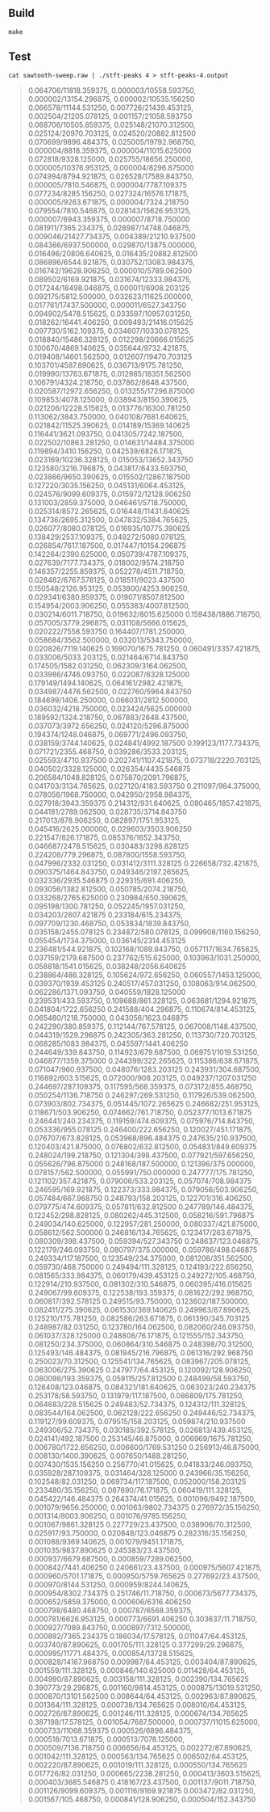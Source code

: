 




## Build

    make




## Test

    cat sawtooth-sweep.raw | ./stft-peaks 4 > stft-peaks-4.output


> 0.064706/11818.359375, 0.000003/10558.593750, 0.000002/13154.296875, 0.000002/10535.156250
> 0.066578/11144.531250, 0.007726/21439.453125, 0.002504/21205.078125, 0.001157/21058.593750
> 0.068706/10505.859375, 0.025148/21070.312500, 0.025124/20970.703125, 0.024520/20882.812500
> 0.070699/9896.484375, 0.025005/19792.968750, 0.000004/8818.359375, 0.000004/11015.625000
> 0.072818/9328.125000, 0.025755/18656.250000, 0.000005/10376.953125, 0.000004/8296.875000
> 0.074994/8794.921875, 0.026528/17589.843750, 0.000005/7810.546875, 0.000004/7787.109375
> 0.077234/8285.156250, 0.027324/16576.171875, 0.000005/9263.671875, 0.000004/7324.218750
> 0.079554/7810.546875, 0.028143/15626.953125, 0.000007/6943.359375, 0.000007/8718.750000
> 0.081911/7365.234375, 0.028987/14748.046875, 0.009046/21427.734375, 0.004389/21210.937500
> 0.084366/6937.500000, 0.029870/13875.000000, 0.016496/20806.640625, 0.016435/20882.812500
> 0.086896/6544.921875, 0.030752/13083.984375, 0.016742/19628.906250, 0.000010/5789.062500
> 0.089502/6169.921875, 0.031674/12333.984375, 0.017244/18498.046875, 0.000011/6908.203125
> 0.092175/5812.500000, 0.032623/11625.000000, 0.017761/17437.500000, 0.000011/6527.343750
> 0.094902/5478.515625, 0.033597/10957.031250, 0.018262/16441.406250, 0.009493/21416.015625
> 0.097730/5162.109375, 0.034607/10330.078125, 0.018840/15486.328125, 0.012298/20666.015625
> 0.100670/4869.140625, 0.035644/9732.421875, 0.019408/14601.562500, 0.012607/19470.703125
> 0.103701/4587.890625, 0.036713/9175.781250, 0.019990/13763.671875, 0.012985/18351.562500
> 0.106791/4324.218750, 0.037862/8648.437500, 0.020587/12972.656250, 0.013255/17296.875000
> 0.109853/4078.125000, 0.038943/8150.390625, 0.021206/12228.515625, 0.013776/16300.781250
> 0.113062/3843.750000, 0.040108/7681.640625, 0.021842/11525.390625, 0.014189/15369.140625
> 0.116441/3621.093750, 0.041305/7242.187500, 0.022502/10863.281250, 0.014631/14484.375000
> 0.119894/3410.156250, 0.042539/6826.171875, 0.023169/10236.328125, 0.015053/13652.343750
> 0.123580/3216.796875, 0.043817/6433.593750, 0.023866/9650.390625, 0.015502/12867.187500
> 0.127220/3035.156250, 0.045131/6064.453125, 0.024576/9099.609375, 0.015972/12128.906250
> 0.131003/2859.375000, 0.046461/5718.750000, 0.025314/8572.265625, 0.016448/11431.640625
> 0.134736/2695.312500, 0.047832/5384.765625, 0.026077/8080.078125, 0.016935/10775.390625
> 0.138429/2537.109375, 0.049272/5080.078125, 0.026854/7617.187500, 0.017447/10154.296875
> 0.142264/2390.625000, 0.050739/4787.109375, 0.027639/7177.734375, 0.018002/9574.218750
> 0.146357/2255.859375, 0.052278/4511.718750, 0.028482/6767.578125, 0.018511/9023.437500
> 0.150548/2126.953125, 0.053800/4253.906250, 0.029341/6380.859375, 0.019071/8507.812500
> 0.154954/2003.906250, 0.055383/4007.812500, 0.030214/6011.718750, 0.019632/8015.625000
> 0.159438/1886.718750, 0.057005/3779.296875, 0.031108/5666.015625, 0.020222/7558.593750
> 0.164407/1781.250000, 0.058684/3562.500000, 0.032013/5343.750000, 0.020826/7119.140625
> 0.169070/1675.781250, 0.060491/3357.421875, 0.033006/5033.203125, 0.021464/6714.843750
> 0.174505/1582.031250, 0.062309/3164.062500, 0.033986/4746.093750, 0.022087/6328.125000
> 0.179149/1494.140625, 0.064161/2982.421875, 0.034987/4476.562500, 0.022760/5964.843750
> 0.184699/1406.250000, 0.066031/2812.500000, 0.036032/4218.750000, 0.023424/5625.000000
> 0.189592/1324.218750, 0.067883/2648.437500, 0.037073/3972.656250, 0.024120/5296.875000
> 0.194374/1248.046875, 0.069771/2496.093750, 0.038159/3744.140625, 0.024841/4992.187500
> 0.199123/1177.734375, 0.071721/2355.468750, 0.039286/3533.203125, 0.025593/4710.937500
> 0.202741/1107.421875, 0.073718/2220.703125, 0.040502/3328.125000, 0.026354/4435.546875
> 0.206584/1048.828125, 0.075870/2091.796875, 0.041703/3134.765625, 0.027120/4183.593750
> 0.211097/984.375000, 0.078056/1968.750000, 0.042950/2958.984375, 0.027918/3943.359375
> 0.214312/931.640625, 0.080465/1857.421875, 0.044181/2789.062500, 0.028735/3714.843750
> 0.217013/878.906250, 0.082897/1751.953125, 0.045416/2625.000000, 0.029603/3503.906250
> 0.221547/826.171875, 0.085376/1652.343750, 0.046687/2478.515625, 0.030483/3298.828125
> 0.224208/779.296875, 0.087800/1558.593750, 0.047996/2332.031250, 0.031412/3111.328125
> 0.226658/732.421875, 0.090375/1464.843750, 0.049346/2197.265625, 0.032336/2935.546875
> 0.229315/691.406250, 0.093056/1382.812500, 0.050785/2074.218750, 0.033268/2765.625000
> 0.230984/650.390625, 0.095198/1300.781250, 0.052245/1957.031250, 0.034203/2607.421875
> 0.233184/615.234375, 0.097709/1230.468750, 0.053834/1839.843750, 0.035158/2455.078125
> 0.234872/580.078125, 0.099908/1160.156250, 0.055454/1734.375000, 0.036145/2314.453125
> 0.236481/544.921875, 0.102168/1089.843750, 0.057117/1634.765625, 0.037159/2179.687500
> 0.237762/515.625000, 0.103963/1031.250000, 0.058818/1541.015625, 0.038248/2056.640625
> 0.238864/486.328125, 0.105624/972.656250, 0.060557/1453.125000, 0.039370/1939.453125
> 0.240517/457.031250, 0.108063/914.062500, 0.062286/1371.093750, 0.040559/1828.125000
> 0.239531/433.593750, 0.109688/861.328125, 0.063681/1294.921875, 0.041804/1722.656250
> 0.241588/404.296875, 0.110674/814.453125, 0.065480/1218.750000, 0.043056/1623.046875
> 0.242290/380.859375, 0.112144/767.578125, 0.067008/1148.437500, 0.044319/1529.296875
> 0.242305/363.281250, 0.113730/720.703125, 0.068285/1083.984375, 0.045597/1441.406250
> 0.244649/339.843750, 0.114923/679.687500, 0.069751/1019.531250, 0.046877/1359.375000
> 0.244399/322.265625, 0.115386/638.671875, 0.071047/960.937500, 0.048076/1283.203125
> 0.243931/304.687500, 0.116892/603.515625, 0.072000/908.203125, 0.049237/1207.031250
> 0.244697/287.109375, 0.117595/568.359375, 0.073172/855.468750, 0.050254/1136.718750
> 0.246297/269.531250, 0.117926/539.062500, 0.073903/802.734375, 0.051445/1072.265625
> 0.246682/251.953125, 0.118671/503.906250, 0.074662/761.718750, 0.052377/1013.671875
> 0.246441/240.234375, 0.119159/474.609375, 0.075976/714.843750, 0.053336/955.078125
> 0.246400/222.656250, 0.120027/451.171875, 0.076707/673.828125, 0.053968/896.484375
> 0.247635/210.937500, 0.120403/421.875000, 0.076802/632.812500, 0.054831/849.609375
> 0.248024/199.218750, 0.121304/398.437500, 0.077921/597.656250, 0.055626/796.875000
> 0.248168/187.500000, 0.121396/375.000000, 0.078157/562.500000, 0.055991/750.000000
> 0.247777/175.781250, 0.121102/357.421875, 0.079006/533.203125, 0.057074/708.984375
> 0.246595/169.921875, 0.122373/333.984375, 0.079056/503.906250, 0.057484/667.968750
> 0.248793/158.203125, 0.122701/316.406250, 0.079775/474.609375, 0.057811/632.812500
> 0.247789/146.484375, 0.122452/298.828125, 0.080262/445.312500, 0.058216/591.796875
> 0.249034/140.625000, 0.122957/281.250000, 0.080337/421.875000, 0.058612/562.500000
> 0.246816/134.765625, 0.123417/263.671875, 0.080309/398.437500, 0.059394/527.343750
> 0.248637/123.046875, 0.122179/246.093750, 0.080797/375.000000, 0.059786/498.046875
> 0.249334/117.187500, 0.123549/234.375000, 0.081206/351.562500, 0.059730/468.750000
> 0.249494/111.328125, 0.124193/222.656250, 0.081565/333.984375, 0.060179/439.453125
> 0.249272/105.468750, 0.122914/210.937500, 0.081302/310.546875, 0.060395/416.015625
> 0.249067/99.609375, 0.122538/193.359375, 0.081622/292.968750, 0.060817/392.578125
> 0.249515/93.750000, 0.123602/187.500000, 0.082411/275.390625, 0.061530/369.140625
> 0.249963/87.890625, 0.125210/175.781250, 0.082586/263.671875, 0.061390/345.703125
> 0.248987/82.031250, 0.123780/164.062500, 0.082060/246.093750, 0.061037/328.125000
> 0.248808/76.171875, 0.121555/152.343750, 0.081250/234.375000, 0.060864/310.546875
> 0.248398/70.312500, 0.125493/146.484375, 0.081945/216.796875, 0.061316/292.968750
> 0.250023/70.312500, 0.125541/134.765625, 0.083967/205.078125, 0.063006/275.390625
> 0.247977/64.453125, 0.120092/128.906250, 0.080098/193.359375, 0.059115/257.812500
> 0.248499/58.593750, 0.126408/123.046875, 0.084321/181.640625, 0.063023/240.234375
> 0.253178/58.593750, 0.131979/117.187500, 0.086809/175.781250, 0.064683/228.515625
> 0.249483/52.734375, 0.124312/111.328125, 0.083544/164.062500, 0.062128/222.656250
> 0.249446/52.734375, 0.119127/99.609375, 0.079515/158.203125, 0.059874/210.937500
> 0.249306/52.734375, 0.030185/392.578125, 0.026813/439.453125, 0.024141/492.187500
> 0.253145/46.875000, 0.006969/1675.781250, 0.006780/1722.656250, 0.006600/1769.531250
> 0.256913/46.875000, 0.008130/1400.390625, 0.007650/1488.281250, 0.007430/1535.156250
> 0.256770/41.015625, 0.041833/246.093750, 0.035928/287.109375, 0.031464/328.125000
> 0.243966/35.156250, 0.102548/82.031250, 0.069734/117.187500, 0.052000/158.203125
> 0.233480/35.156250, 0.087690/76.171875, 0.060419/111.328125, 0.045422/146.484375
> 0.264374/41.015625, 0.001096/9492.187500, 0.001079/9656.250000, 0.001063/9802.734375
> 0.276972/35.156250, 0.001314/8003.906250, 0.001076/9785.156250, 0.001067/9861.328125
> 0.227729/23.437500, 0.038906/70.312500, 0.025917/93.750000, 0.020848/123.046875
> 0.282316/35.156250, 0.001088/9369.140625, 0.001079/9451.171875, 0.001035/9837.890625
> 0.245383/23.437500, 0.000937/6679.687500, 0.000859/7289.062500, 0.000842/7441.406250
> 0.240661/23.437500, 0.000975/5607.421875, 0.000960/5701.171875, 0.000950/5759.765625
> 0.277692/23.437500, 0.000970/8144.531250, 0.000959/8244.140625, 0.000954/8302.734375
> 0.251746/11.718750, 0.000673/5677.734375, 0.000652/5859.375000, 0.000606/6316.406250
> 0.000798/6480.468750, 0.000787/6568.359375, 0.000781/6626.953125, 0.000773/6691.406250
> 0.303637/11.718750, 0.000927/7089.843750, 0.000897/7312.500000, 0.000892/7365.234375
> 0.186034/17.578125, 0.011047/64.453125, 0.003740/87.890625, 0.001705/111.328125
> 0.377299/29.296875, 0.000995/11771.484375, 0.000854/13728.515625, 0.000828/14167.968750
> 0.009987/64.453125, 0.003404/87.890625, 0.001559/111.328125, 0.000846/140.625000
> 0.011428/64.453125, 0.004990/87.890625, 0.003158/111.328125, 0.002390/134.765625
> 0.390773/29.296875, 0.001160/9814.453125, 0.000875/13019.531250, 0.000870/13101.562500
> 0.008644/64.453125, 0.002963/87.890625, 0.001364/111.328125, 0.000738/134.765625
> 0.008010/64.453125, 0.002726/87.890625, 0.001246/111.328125, 0.000674/134.765625
> 0.387198/17.578125, 0.001054/7687.500000, 0.000737/11015.625000, 0.000733/11068.359375
> 0.000526/6896.484375, 0.000518/7013.671875, 0.000513/7078.125000, 0.000509/7136.718750
> 0.006656/64.453125, 0.002272/87.890625, 0.001042/111.328125, 0.000563/134.765625
> 0.006502/64.453125, 0.002220/87.890625, 0.001019/111.328125, 0.000550/134.765625
> 0.017726/82.031250, 0.000665/2238.281250, 0.000413/3603.515625, 0.000403/3685.546875
> 0.418167/23.437500, 0.001137/9011.718750, 0.001126/9099.609375, 0.001116/9169.921875
> 0.003472/82.031250, 0.001567/105.468750, 0.000841/128.906250, 0.000504/152.343750
